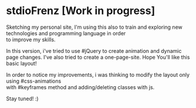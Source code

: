 # stdioFrenz [Work in progress]
Sketching my personal site, I'm using this also to train and exploring new technologies and programming language in order <br>
to improve my skills.<br>


In this version, i've tried to use #jQuery to create animation and dynamic page changes.
I've also tried to create a one-page-site.
Hope You'll like this basic layout!

In order to notice my improvements, i was thinking to modify the layout only using #css-animations <br/>
with #keyframes method and adding/deleting classes with js.<br/>

Stay tuned! :)


